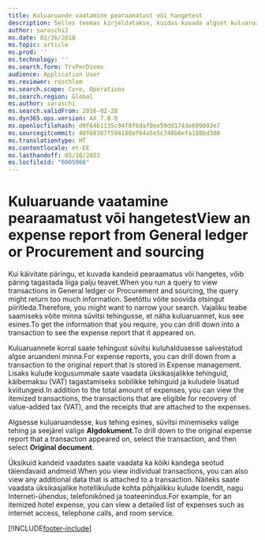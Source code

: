 ```yaml
---
title: Kuluaruande vaatamine pearaamatust või hangetest
description: Selles teemas kirjeldatakse, kuidas kuvada algset kuluaruannet, mis tehingut sisaldas.
author: saraschi2
ms.date: 02/26/2018
ms.topic: article
ms.prod: ''
ms.technology: ''
ms.search.form: TrvPerDiems
audience: Application User
ms.reviewer: roschlom
ms.search.scope: Core, Operations
ms.search.region: Global
ms.author: saraschi
ms.search.validFrom: 2016-02-28
ms.dyn365.ops.version: AX 7.0.0
ms.openlocfilehash: d0f64b1135c94f8f6daf0ee59dd1743e689093e7
ms.sourcegitcommit: 40f68387f594180af64a5e5c748b6efa188bd300
ms.translationtype: HT
ms.contentlocale: et-EE
ms.lasthandoff: 05/10/2021
ms.locfileid: "6005966"
---
```

# <a name="view-an-expense-report-from-general-ledger-or-procurement-and-sourcing"></a><span data-ttu-id="d6b38-103">Kuluaruande vaatamine pearaamatust või hangetest</span><span class="sxs-lookup"><span data-stu-id="d6b38-103">View an expense report from General ledger or Procurement and sourcing</span></span>

<span data-ttu-id="d6b38-104">Kui käivitate päringu, et kuvada kandeid pearaamatus või hangetes, võib päring tagastada liiga palju teavet.</span><span class="sxs-lookup"><span data-stu-id="d6b38-104">When you run a query to view transactions in General ledger or Procurement and sourcing, the query might return too much information.</span></span> <span data-ttu-id="d6b38-105">Seetõttu võite soovida otsingut piiritleda.</span><span class="sxs-lookup"><span data-stu-id="d6b38-105">Therefore, you might want to narrow your search.</span></span> <span data-ttu-id="d6b38-106">Vajaliku teabe saamiseks võite minna süvitsi tehingusse, et näha kuluaruannet, kus see esines.</span><span class="sxs-lookup"><span data-stu-id="d6b38-106">To get the information that you require, you can drill down into a transaction to see the expense report that it appeared on.</span></span>

<span data-ttu-id="d6b38-107">Kuluaruannete korral saate tehingust süvitsi kuluhaldusesse salvestatud algse aruandeni minna.</span><span class="sxs-lookup"><span data-stu-id="d6b38-107">For expense reports, you can drill down from a transaction to the original report that is stored in Expense management.</span></span> <span data-ttu-id="d6b38-108">Lisaks kulude kogusummale saate vaadata üksikasjalikke tehinguid, käibemaksu (VAT) tagastamiseks sobilikke tehinguid ja kuludele lisatud kviitungeid.</span><span class="sxs-lookup"><span data-stu-id="d6b38-108">In addition to the total amount of expenses, you can view the itemized transactions, the transactions that are eligible for recovery of value-added tax (VAT), and the receipts that are attached to the expenses.</span></span>

<span data-ttu-id="d6b38-109">Algsesse kuluaruandesse, kus tehing esines, süvitsi minemiseks valige tehing ja seejärel valige **Algdokument**.</span><span class="sxs-lookup"><span data-stu-id="d6b38-109">To drill down to the original expense report that a transaction appeared on, select the transaction, and then select **Original document**.</span></span>

<span data-ttu-id="d6b38-110">Üksikuid kandeid vaadates saate vaadata ka kõiki kandega seotud täiendavaid andmeid.</span><span class="sxs-lookup"><span data-stu-id="d6b38-110">When you view individual transactions, you can also view any additional data that is attached to a transaction.</span></span> <span data-ttu-id="d6b38-111">Näiteks saate vaadata üksikasjalike hotellikulude kohta põhjalikku kulude loendit, nagu Interneti-ühendus, telefonikõned ja toateenindus.</span><span class="sxs-lookup"><span data-stu-id="d6b38-111">For example, for an itemized hotel expense, you can view a detailed list of expenses such as internet access, telephone calls, and room service.</span></span>


[!INCLUDE[footer-include](../includes/footer-banner.md)]
